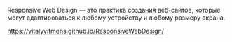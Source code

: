 Responsive Web Design — это практика создания веб-сайтов, которые могут адаптироваться к любому устройству и любому размеру экрана.

https://vitalyvitmens.github.io/ResponsiveWebDesign/
